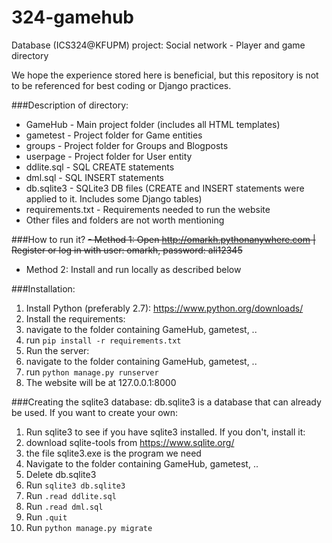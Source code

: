 # 324-gamehub
Database (ICS324@KFUPM) project: Social network - Player and game directory

We hope the experience stored here is beneficial, but this repository is not to be referenced for best coding or Django practices.

###Description of directory:
- GameHub - Main project folder (includes all HTML templates)
- gametest - Project folder for Game entities
- groups - Project folder for Groups and Blogposts
- userpage - Project folder for User entity
- ddlite.sql - SQL CREATE statements
- dml.sql - SQL INSERT statements
- db.sqlite3 - SQLite3 DB files (CREATE and INSERT statements were applied to it. Includes some Django tables)
- requirements.txt - Requirements needed to run the website
- Other files and folders are not worth mentioning

###How to run it?
~~- Method 1: Open http://omarkh.pythonanywhere.com | Register or log in with user: omarkh, password: ali12345~~
- Method 2: Install and run locally as described below

###Installation:
1. Install Python (preferably 2.7): https://www.python.org/downloads/
2. Install the requirements:
  1. navigate to the folder containing GameHub, gametest, ..
  2. run `pip install -r requirements.txt`
3. Run the server:
  1. navigate to the folder containing GameHub, gametest, ..
  2. run `python manage.py runserver`
4. The website will be at 127.0.0.1:8000

###Creating the sqlite3 database:
db.sqlite3 is a database that can already be used. If you want to create your own:

1. Run sqlite3 to see if you have sqlite3 installed. If you don't, install it:
  1. download sqlite-tools from https://www.sqlite.org/
  2. the file sqlite3.exe is the program we need
2. Navigate to the folder containing GameHub, gametest, ..
3. Delete db.sqlite3
4. Run `sqlite3 db.sqlite3`
5. Run `.read ddlite.sql`
6. Run `.read dml.sql`
7. Run `.quit`
8. Run `python manage.py migrate`
